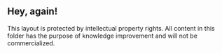 ## Hey, again! 

This layout is protected by intellectual property rights. All content in this folder has the purpose of knowledge improvement and will not be commercialized.